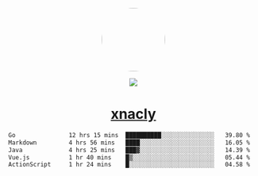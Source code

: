 <p align="center">
  <img style="border-radius: 100px" width="128" height="128" src="https://avatars.githubusercontent.com/u/47723417?v=4"/>
</p>
<p align="center">
  <img src="https://komarev.com/ghpvc/?username=xnacly&&style=flat-square"/>
</p>

<h1 align="center"><a href="https://xnacly.me"> xnacly</a> </h1>

<!--START_SECTION:waka-->

```txt
Go               12 hrs 15 mins  ██████████░░░░░░░░░░░░░░░   39.80 %
Markdown         4 hrs 56 mins   ████░░░░░░░░░░░░░░░░░░░░░   16.05 %
Java             4 hrs 25 mins   ███▓░░░░░░░░░░░░░░░░░░░░░   14.39 %
Vue.js           1 hr 40 mins    █▒░░░░░░░░░░░░░░░░░░░░░░░   05.44 %
ActionScript     1 hr 24 mins    █░░░░░░░░░░░░░░░░░░░░░░░░   04.58 %
```

<!--END_SECTION:waka-->
